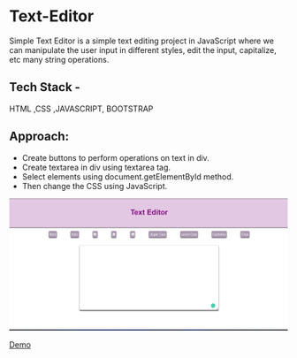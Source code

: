 
# Text-Editor
Simple Text Editor is a simple text editing project in JavaScript where we can manipulate the user input in different styles, edit the input, capitalize, etc many string operations.

## Tech Stack -
HTML ,CSS ,JAVASCRIPT, BOOTSTRAP

## Approach:
- Create buttons to perform operations on text in div.
- Create textarea in div using textarea tag.
- Select elements using document.getElementById method.
- Then change the CSS using JavaScript.

![screenshot](preview%20(1).png)

[Demo](https://rishikavishnoi.github.io/Text-Editor/)
